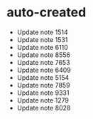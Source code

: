 # auto-created
- Update note 1514
- Update note 1531
- Update note 6110
- Update note 8556
- Update note 7653
- Update note 6409
- Update note 5154
- Update note 7859
- Update note 9331
- Update note 1279
- Update note 8028
